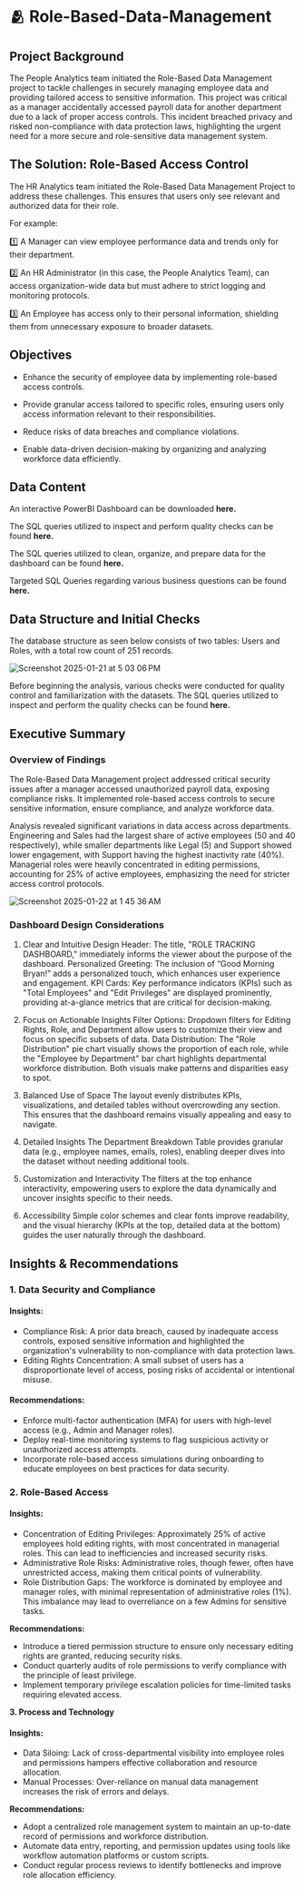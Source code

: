 # 🫂 Role-Based-Data-Management

## Project Background
The People Analytics team initiated the Role-Based Data Management project to tackle challenges in securely managing employee data and providing tailored access to sensitive information. This project was critical as a manager accidentally accessed payroll data for another department due to a lack of proper access controls. This incident breached privacy and risked non-compliance with data protection laws, highlighting the urgent need for a more secure and role-sensitive data management system.

## The Solution: Role-Based Access Control
The HR Analytics team initiated the Role-Based Data Management Project to address these challenges. This ensures that users only see relevant and authorized data for their role.

For example:

1️⃣ A Manager can view employee performance data and trends only for their department.

2️⃣ An HR Administrator (in this case, the People Analytics Team), can access organization-wide data but must adhere to strict logging and monitoring protocols.

3️⃣ An Employee has access only to their personal information, shielding them from unnecessary exposure to broader datasets.

## Objectives

+ Enhance the security of employee data by implementing role-based access controls.

+ Provide granular access tailored to specific roles, ensuring users only access information relevant to their responsibilities.

+ Reduce risks of data breaches and compliance violations.

+ Enable data-driven decision-making by organizing and analyzing workforce data efficiently.

## Data Content

An interactive PowerBI Dashboard can be downloaded **here.**

The SQL queries utilized to inspect and perform quality checks can be found **here.**

The SQL queries utilized to clean, organize, and prepare data for the dashboard can be found **here.**

Targeted SQL Queries regarding various business questions can be found **here.**

## Data Structure and Initial Checks

The database structure as seen below consists of two tables: Users and Roles, with a total row count of 251 records.

![Screenshot 2025-01-21 at 5 03 06 PM](https://github.com/user-attachments/assets/2a76e17d-d6f4-4120-aa1c-7f1a391e09b7)

Before beginning the analysis, various checks were conducted for quality control and familiarization with the datasets. The SQL queries utilized to inspect and perform the quality checks can be found **here.**

## Executive Summary

### Overview of Findings

The Role-Based Data Management project addressed critical security issues after a manager accessed unauthorized payroll data, exposing compliance risks. It implemented role-based access controls to secure sensitive information, ensure compliance, and analyze workforce data.

Analysis revealed significant variations in data access across departments. Engineering and Sales had the largest share of active employees (50 and 40 respectively), while smaller departments like Legal (5) and Support showed lower engagement, with Support having the highest inactivity rate (40%). Managerial roles were heavily concentrated in editing permissions, accounting for 25% of active employees, emphasizing the need for stricter access control protocols.

![Screenshot 2025-01-22 at 1 45 36 AM](https://github.com/user-attachments/assets/a62f5629-4e1c-4479-bda6-f169647c0afa)

### Dashboard Design Considerations

1. Clear and Intuitive Design
Header: The title, "ROLE TRACKING DASHBOARD," immediately informs the viewer about the purpose of the dashboard.
Personalized Greeting: The inclusion of “Good Morning Bryan!” adds a personalized touch, which enhances user experience and engagement.
KPI Cards: Key performance indicators (KPIs) such as "Total Employees" and "Edit Privileges" are displayed prominently, providing at-a-glance metrics that are critical for decision-making.

2. Focus on Actionable Insights
Filter Options: Dropdown filters for Editing Rights, Role, and Department allow users to customize their view and focus on specific subsets of data.
Data Distribution: The "Role Distribution" pie chart visually shows the proportion of each role, while the "Employee by Department" bar chart highlights departmental workforce distribution. Both visuals make patterns and disparities easy to spot.

3. Balanced Use of Space
The layout evenly distributes KPIs, visualizations, and detailed tables without overcrowding any section. This ensures that the dashboard remains visually appealing and easy to navigate.

4. Detailed Insights
The Department Breakdown Table provides granular data (e.g., employee names, emails, roles), enabling deeper dives into the dataset without needing additional tools.

5. Customization and Interactivity
The filters at the top enhance interactivity, empowering users to explore the data dynamically and uncover insights specific to their needs.

6. Accessibility
Simple color schemes and clear fonts improve readability, and the visual hierarchy (KPIs at the top, detailed data at the bottom) guides the user naturally through the dashboard.

## Insights & Recommendations

### **1. Data Security and Compliance**
#### Insights:
+ Compliance Risk: A prior data breach, caused by inadequate access controls, exposed sensitive information and highlighted the organization's vulnerability to non-compliance with data protection laws.
+ Editing Rights Concentration: A small subset of users has a disproportionate level of access, posing risks of accidental or intentional misuse.

#### Recommendations:
+ Enforce multi-factor authentication (MFA) for users with high-level access (e.g., Admin and Manager roles).
+ Deploy real-time monitoring systems to flag suspicious activity or unauthorized access attempts.
+ Incorporate role-based access simulations during onboarding to educate employees on best practices for data security.

### 2. Role-Based Access
#### Insights:
+ Concentration of Editing Privileges: Approximately 25% of active employees hold editing rights, with most concentrated in managerial roles. This can lead to inefficiencies and increased security risks.
+ Administrative Role Risks: Administrative roles, though fewer, often have unrestricted access, making them critical points of vulnerability.
+ Role Distribution Gaps: The workforce is dominated by employee and manager roles, with minimal representation of administrative roles (1%). This imbalance may lead to overreliance on a few Admins for sensitive tasks.
  
**Recommendations:**
+ Introduce a tiered permission structure to ensure only necessary editing rights are granted, reducing security risks.
+ Conduct quarterly audits of role permissions to verify compliance with the principle of least privilege.
+ Implement temporary privilege escalation policies for time-limited tasks requiring elevated access.

**3. Process and Technology**
#### Insights:
+ Data Siloing: Lack of cross-departmental visibility into employee roles and permissions hampers effective collaboration and resource allocation.
+ Manual Processes: Over-reliance on manual data management increases the risk of errors and delays.

**Recommendations:**
+ Adopt a centralized role management system to maintain an up-to-date record of permissions and workforce distribution.
+ Automate data entry, reporting, and permission updates using tools like workflow automation platforms or custom scripts.
+ Conduct regular process reviews to identify bottlenecks and improve role allocation efficiency.
